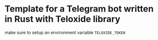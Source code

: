 # Template for a Telegram bot written in Rust with Teloxide library
make sure to setup an environment variable `TELOXIDE_TOKEN`
